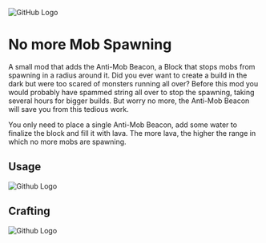 ![GitHub Logo](/src/main/resources/logo.png)

# No more Mob Spawning

A small mod that adds the Anti-Mob Beacon, a Block that stops mobs from spawning in a radius around it.
Did you ever want to create a build in the dark but were too scared of monsters running all over?
Before this mod you would probably have spammed string all over to stop the spawning, taking several hours for bigger builds.
But worry no more, the Anti-Mob Beacon will save you from this tedious work.

You only need to place a single Anti-Mob Beacon, add some water to finalize the block and fill it with lava. 
The more lava, the higher the range in which no more mobs are spawning. 

## Usage

![Github Logo](/src/main/resources/usage.gif)

## Crafting

![Github Logo](/src/main/resources/crafting.png)